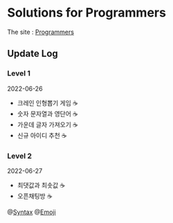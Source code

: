 # Solutions for Programmers

The site : [Programmers](https://programmers.co.kr/)

## Update Log

### Level 1

2022-06-26

- 크레인 인형뽑기 게임 :coffee:
- 숫자 문자열과 영단어 :coffee:
- 가운데 글자 가져오기 :coffee:
- 신규 아이디 추천 :coffee:

### Level 2

2022-06-27

- 최댓값과 최솟값 :coffee:
- 오픈채팅방 :coffee:

@[Syntax](https://docs.github.com/en/get-started/writing-on-github/getting-started-with-writing-and-formatting-on-github/basic-writing-and-formatting-syntax)
@[Emoji](https://github.com/ikatyang/emoji-cheat-sheet/blob/master/README.md)
